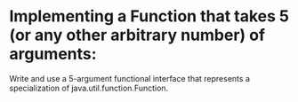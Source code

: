 # Implementing a Function that takes 5 (or any other arbitrary number) of arguments:

Write and use a 5-argument functional interface that represents a specialization of java.util.function.Function.